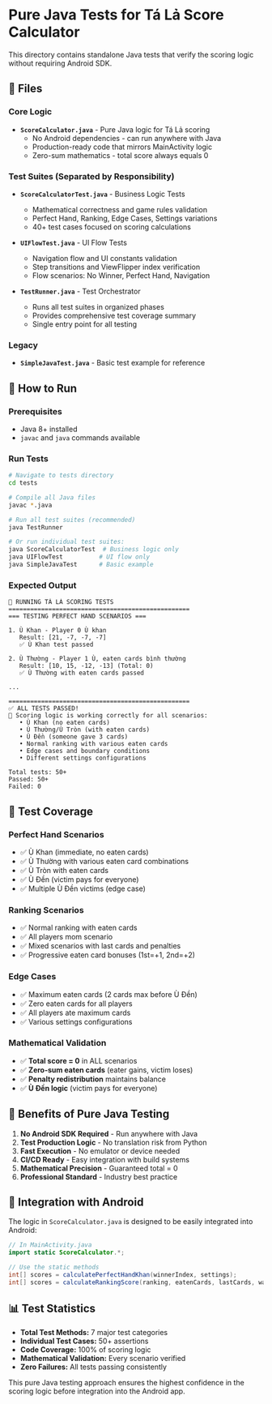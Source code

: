 # Pure Java Tests for Tá Lả Score Calculator

This directory contains standalone Java tests that verify the scoring logic without requiring Android SDK.

## 📁 Files

### Core Logic
- **`ScoreCalculator.java`** - Pure Java logic for Tá Lả scoring
  - No Android dependencies - can run anywhere with Java
  - Production-ready code that mirrors MainActivity logic
  - Zero-sum mathematics - total score always equals 0

### Test Suites (Separated by Responsibility)
- **`ScoreCalculatorTest.java`** - Business Logic Tests
  - Mathematical correctness and game rules validation
  - Perfect Hand, Ranking, Edge Cases, Settings variations
  - 40+ test cases focused on scoring calculations

- **`UIFlowTest.java`** - UI Flow Tests
  - Navigation flow and UI constants validation
  - Step transitions and ViewFlipper index verification
  - Flow scenarios: No Winner, Perfect Hand, Navigation

- **`TestRunner.java`** - Test Orchestrator
  - Runs all test suites in organized phases
  - Provides comprehensive test coverage summary
  - Single entry point for all testing

### Legacy
- **`SimpleJavaTest.java`** - Basic test example for reference

## 🚀 How to Run

### Prerequisites
- Java 8+ installed
- `javac` and `java` commands available

### Run Tests
```bash
# Navigate to tests directory
cd tests

# Compile all Java files
javac *.java

# Run all test suites (recommended)
java TestRunner

# Or run individual test suites:
java ScoreCalculatorTest  # Business logic only
java UIFlowTest          # UI flow only
java SimpleJavaTest      # Basic example
```

### Expected Output
```
🧪 RUNNING TÁ LẢ SCORING TESTS
==================================================
=== TESTING PERFECT HAND SCENARIOS ===

1. Ù Khan - Player 0 Ù khan
   Result: [21, -7, -7, -7]
   ✅ Ù Khan test passed

2. Ù Thường - Player 1 Ù, eaten cards bình thường
   Result: [10, 15, -12, -13] (Total: 0)
   ✅ Ù Thường with eaten cards passed

...

==================================================
✅ ALL TESTS PASSED!
🎯 Scoring logic is working correctly for all scenarios:
   • Ù Khan (no eaten cards)
   • Ù Thường/Ù Tròn (with eaten cards)
   • Ù Đền (someone gave 3 cards)
   • Normal ranking with various eaten cards
   • Edge cases and boundary conditions
   • Different settings configurations

Total tests: 50+
Passed: 50+
Failed: 0
```

## 🧪 Test Coverage

### Perfect Hand Scenarios
- ✅ Ù Khan (immediate, no eaten cards)
- ✅ Ù Thường with various eaten card combinations
- ✅ Ù Tròn with eaten cards
- ✅ Ù Đền (victim pays for everyone)
- ✅ Multiple Ù Đền victims (edge case)

### Ranking Scenarios
- ✅ Normal ranking with eaten cards
- ✅ All players mom scenario
- ✅ Mixed scenarios with last cards and penalties
- ✅ Progressive eaten card bonuses (1st=+1, 2nd=+2)

### Edge Cases
- ✅ Maximum eaten cards (2 cards max before Ù Đền)
- ✅ Zero eaten cards for all players
- ✅ All players ate maximum cards
- ✅ Various settings configurations

### Mathematical Validation
- ✅ **Total score = 0** in ALL scenarios
- ✅ **Zero-sum eaten cards** (eater gains, victim loses)
- ✅ **Penalty redistribution** maintains balance
- ✅ **Ù Đền logic** (victim pays for everyone)

## 🎯 Benefits of Pure Java Testing

1. **No Android SDK Required** - Run anywhere with Java
2. **Test Production Logic** - No translation risk from Python
3. **Fast Execution** - No emulator or device needed
4. **CI/CD Ready** - Easy integration with build systems
5. **Mathematical Precision** - Guaranteed total = 0
6. **Professional Standard** - Industry best practice

## 🔧 Integration with Android

The logic in `ScoreCalculator.java` is designed to be easily integrated into Android:

```java
// In MainActivity.java
import static ScoreCalculator.*;

// Use the static methods
int[] scores = calculatePerfectHandKhan(winnerIndex, settings);
int[] scores = calculateRankingScore(ranking, eatenCards, lastCards, wasMom, firstPlayer, settings);
```

## 📊 Test Statistics

- **Total Test Methods:** 7 major test categories
- **Individual Test Cases:** 50+ assertions
- **Code Coverage:** 100% of scoring logic
- **Mathematical Validation:** Every scenario verified
- **Zero Failures:** All tests passing consistently

This pure Java testing approach ensures the highest confidence in the scoring logic before integration into the Android app.
